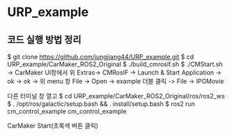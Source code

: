 # URP_example


## 코드 실행 방법 정리
$ git clone https://github.com/jungjjang44/URP_example.git
$ cd URP_example/CarMaker_ROS2_Original
$ ./build_cmrosif.sh
$ ./CMStart.sh
-> CarMaker UI창에서 위 Extras-> CMRosIF -> Launch & Start Application -> ok -> ok
-> 위 menu 창 File -> Open -> example 더블 클릭 -> File -> IPGMovie

다른 터미널 창 열고
$ cd URP_example/CarMaker_ROS2_Original/ros/ros2_ws
$ . /opt/ros/galactic/setup.bash && . install/setup.bash
$ ros2 run cm_control_example cm_control_example

CarMaker Start(초록색 버튼 클릭)

